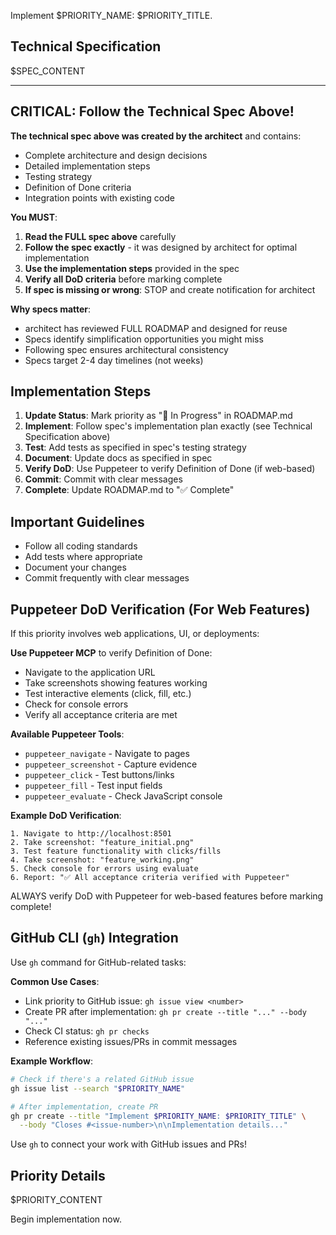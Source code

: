 Implement $PRIORITY_NAME: $PRIORITY_TITLE.

## Technical Specification

$SPEC_CONTENT

---

## CRITICAL: Follow the Technical Spec Above!

**The technical spec above was created by the architect** and contains:
- Complete architecture and design decisions
- Detailed implementation steps
- Testing strategy
- Definition of Done criteria
- Integration points with existing code

**You MUST**:
1. **Read the FULL spec above** carefully
2. **Follow the spec exactly** - it was designed by architect for optimal implementation
3. **Use the implementation steps** provided in the spec
4. **Verify all DoD criteria** before marking complete
5. **If spec is missing or wrong**: STOP and create notification for architect

**Why specs matter**:
- architect has reviewed FULL ROADMAP and designed for reuse
- Specs identify simplification opportunities you might miss
- Following spec ensures architectural consistency
- Specs target 2-4 day timelines (not weeks)

## Implementation Steps

1. **Update Status**: Mark priority as "🔄 In Progress" in ROADMAP.md
2. **Implement**: Follow spec's implementation plan exactly (see Technical Specification above)
3. **Test**: Add tests as specified in spec's testing strategy
4. **Document**: Update docs as specified in spec
5. **Verify DoD**: Use Puppeteer to verify Definition of Done (if web-based)
6. **Commit**: Commit with clear messages
7. **Complete**: Update ROADMAP.md to "✅ Complete"

## Important Guidelines

- Follow all coding standards
- Add tests where appropriate
- Document your changes
- Commit frequently with clear messages

## Puppeteer DoD Verification (For Web Features)

If this priority involves web applications, UI, or deployments:

**Use Puppeteer MCP** to verify Definition of Done:
- Navigate to the application URL
- Take screenshots showing features working
- Test interactive elements (click, fill, etc.)
- Check for console errors
- Verify all acceptance criteria are met

**Available Puppeteer Tools**:
- `puppeteer_navigate` - Navigate to pages
- `puppeteer_screenshot` - Capture evidence
- `puppeteer_click` - Test buttons/links
- `puppeteer_fill` - Test input fields
- `puppeteer_evaluate` - Check JavaScript console

**Example DoD Verification**:
```
1. Navigate to http://localhost:8501
2. Take screenshot: "feature_initial.png"
3. Test feature functionality with clicks/fills
4. Take screenshot: "feature_working.png"
5. Check console for errors using evaluate
6. Report: "✅ All acceptance criteria verified with Puppeteer"
```

ALWAYS verify DoD with Puppeteer for web-based features before marking complete!

## GitHub CLI (`gh`) Integration

Use `gh` command for GitHub-related tasks:

**Common Use Cases**:
- Link priority to GitHub issue: `gh issue view <number>`
- Create PR after implementation: `gh pr create --title "..." --body "..."`
- Check CI status: `gh pr checks`
- Reference existing issues/PRs in commit messages

**Example Workflow**:
```bash
# Check if there's a related GitHub issue
gh issue list --search "$PRIORITY_NAME"

# After implementation, create PR
gh pr create --title "Implement $PRIORITY_NAME: $PRIORITY_TITLE" \
  --body "Closes #<issue-number>\n\nImplementation details..."
```

Use `gh` to connect your work with GitHub issues and PRs!

## Priority Details

$PRIORITY_CONTENT

Begin implementation now.
